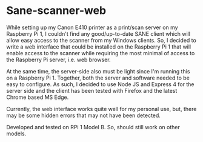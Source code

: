 # Sane-scanner-web

While setting up my Canon E410 printer as a print/scan server on my Raspberry Pi 1, I couldn't find any good/up-to-date SANE client which will allow easy access to the scanner from my Windows clients.
So, I decided to write a web interface that could be installed on the Raspberry Pi 1 that will enable access to the scanner while requiring the most minimal of access to the Raspberry Pi server, i.e. web browser.

At the same time, the server-side also must be light since I'm running this on a Raspberry Pi 1. Together, both the server and software needed to be easy to configure.
As such, I decided to use Node JS and Express 4 for the server side and the client has been tested with Firefox and the latest Chrome based MS Edge.

Currently, the web interface works quite well for my personal use, but, there may be some hidden errors that may not have been detected.

Developed and tested on RPi 1 Model B. So, should still work on other models.
